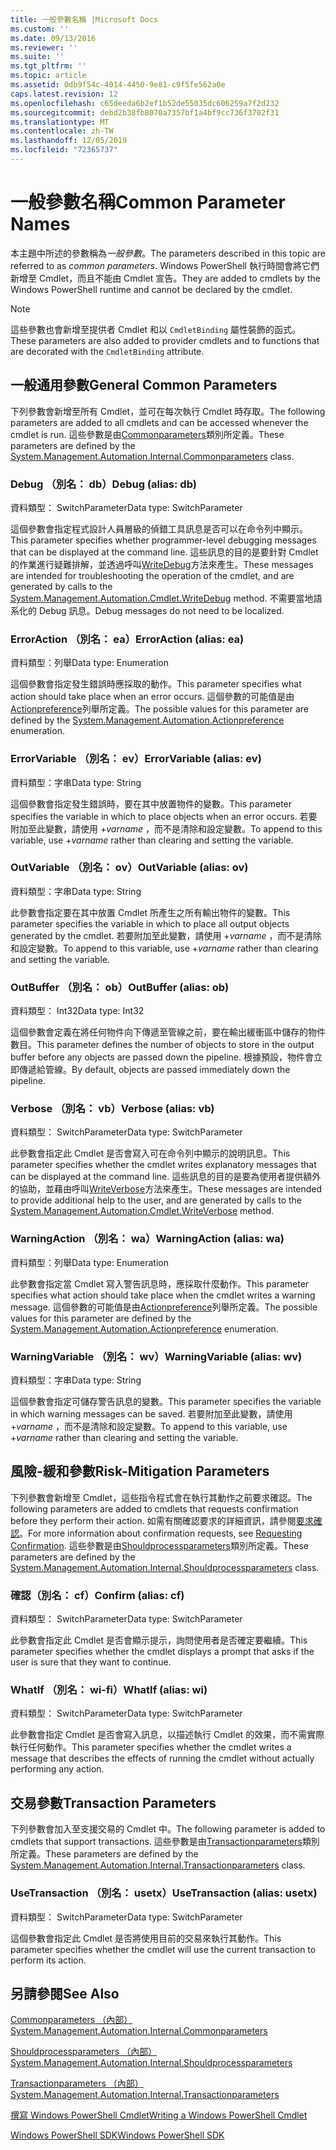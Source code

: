 ```yaml
---
title: 一般參數名稱 |Microsoft Docs
ms.custom: ''
ms.date: 09/13/2016
ms.reviewer: ''
ms.suite: ''
ms.tgt_pltfrm: ''
ms.topic: article
ms.assetid: 0db9f54c-4014-4450-9e81-c9f5fe562a0e
caps.latest.revision: 12
ms.openlocfilehash: c65deeda6b2ef1b52de55035dc606259a7f2d232
ms.sourcegitcommit: debd2b38fb8070a7357bf1a4bf9cc736f3702f31
ms.translationtype: MT
ms.contentlocale: zh-TW
ms.lasthandoff: 12/05/2019
ms.locfileid: "72365737"
---
```

# <a name="common-parameter-names"></a><span data-ttu-id="81c0e-102">一般參數名稱</span><span class="sxs-lookup"><span data-stu-id="81c0e-102">Common Parameter Names</span></span>

<span data-ttu-id="81c0e-103">本主題中所述的參數稱為*一般參數*。</span><span class="sxs-lookup"><span data-stu-id="81c0e-103">The parameters described in this topic are referred to as *common parameters*.</span></span> <span data-ttu-id="81c0e-104">Windows PowerShell 執行時間會將它們新增至 Cmdlet，而且不能由 Cmdlet 宣告。</span><span class="sxs-lookup"><span data-stu-id="81c0e-104">They are added to cmdlets by the Windows PowerShell runtime and cannot be declared by the cmdlet.</span></span>

> [!NOTE]
> <span data-ttu-id="81c0e-105">這些參數也會新增至提供者 Cmdlet 和以 `CmdletBinding` 屬性裝飾的函式。</span><span class="sxs-lookup"><span data-stu-id="81c0e-105">These parameters are also added to provider cmdlets and to functions that are decorated with the `CmdletBinding` attribute.</span></span>

## <a name="general-common-parameters"></a><span data-ttu-id="81c0e-106">一般通用參數</span><span class="sxs-lookup"><span data-stu-id="81c0e-106">General Common Parameters</span></span>

<span data-ttu-id="81c0e-107">下列參數會新增至所有 Cmdlet，並可在每次執行 Cmdlet 時存取。</span><span class="sxs-lookup"><span data-stu-id="81c0e-107">The following parameters are added to all cmdlets and can be accessed whenever the cmdlet is run.</span></span> <span data-ttu-id="81c0e-108">這些參數是由[Commonparameters](/dotnet/api/System.Management.Automation.Internal.CommonParameters)類別所定義。</span><span class="sxs-lookup"><span data-stu-id="81c0e-108">These parameters are defined by the [System.Management.Automation.Internal.Commonparameters](/dotnet/api/System.Management.Automation.Internal.CommonParameters) class.</span></span>

### <a name="debug-alias-db"></a><span data-ttu-id="81c0e-109">Debug （別名： db）</span><span class="sxs-lookup"><span data-stu-id="81c0e-109">Debug (alias: db)</span></span>

<span data-ttu-id="81c0e-110">資料類型： SwitchParameter</span><span class="sxs-lookup"><span data-stu-id="81c0e-110">Data type: SwitchParameter</span></span>

<span data-ttu-id="81c0e-111">這個參數會指定程式設計人員層級的偵錯工具訊息是否可以在命令列中顯示。</span><span class="sxs-lookup"><span data-stu-id="81c0e-111">This parameter specifies whether programmer-level debugging messages that can be displayed at the command line.</span></span> <span data-ttu-id="81c0e-112">這些訊息的目的是要針對 Cmdlet 的作業進行疑難排解，並透過呼叫[WriteDebug](/dotnet/api/System.Management.Automation.Cmdlet.WriteDebug)方法來產生。</span><span class="sxs-lookup"><span data-stu-id="81c0e-112">These messages are intended for troubleshooting the operation of the cmdlet, and are generated by calls to the [System.Management.Automation.Cmdlet.WriteDebug](/dotnet/api/System.Management.Automation.Cmdlet.WriteDebug) method.</span></span> <span data-ttu-id="81c0e-113">不需要當地語系化的 Debug 訊息。</span><span class="sxs-lookup"><span data-stu-id="81c0e-113">Debug messages do not need to be localized.</span></span>

### <a name="erroraction-alias-ea"></a><span data-ttu-id="81c0e-114">ErrorAction （別名： ea）</span><span class="sxs-lookup"><span data-stu-id="81c0e-114">ErrorAction (alias: ea)</span></span>

<span data-ttu-id="81c0e-115">資料類型：列舉</span><span class="sxs-lookup"><span data-stu-id="81c0e-115">Data type: Enumeration</span></span>

<span data-ttu-id="81c0e-116">這個參數會指定發生錯誤時應採取的動作。</span><span class="sxs-lookup"><span data-stu-id="81c0e-116">This parameter specifies what action should take place when an error occurs.</span></span> <span data-ttu-id="81c0e-117">這個參數的可能值是由[Actionpreference](/dotnet/api/System.Management.Automation.ActionPreference)列舉所定義。</span><span class="sxs-lookup"><span data-stu-id="81c0e-117">The possible values for this parameter are defined by the [System.Management.Automation.Actionpreference](/dotnet/api/System.Management.Automation.ActionPreference) enumeration.</span></span>

### <a name="errorvariable-alias-ev"></a><span data-ttu-id="81c0e-118">ErrorVariable （別名： ev）</span><span class="sxs-lookup"><span data-stu-id="81c0e-118">ErrorVariable (alias: ev)</span></span>

<span data-ttu-id="81c0e-119">資料類型：字串</span><span class="sxs-lookup"><span data-stu-id="81c0e-119">Data type: String</span></span>

<span data-ttu-id="81c0e-120">這個參數會指定發生錯誤時，要在其中放置物件的變數。</span><span class="sxs-lookup"><span data-stu-id="81c0e-120">This parameter specifies the variable in which to place objects when an error occurs.</span></span> <span data-ttu-id="81c0e-121">若要附加至此變數，請使用 +*varname* ，而不是清除和設定變數。</span><span class="sxs-lookup"><span data-stu-id="81c0e-121">To append to this variable, use +*varname* rather than clearing and setting the variable.</span></span>

### <a name="outvariable-alias-ov"></a><span data-ttu-id="81c0e-122">OutVariable （別名： ov）</span><span class="sxs-lookup"><span data-stu-id="81c0e-122">OutVariable (alias: ov)</span></span>

<span data-ttu-id="81c0e-123">資料類型：字串</span><span class="sxs-lookup"><span data-stu-id="81c0e-123">Data type: String</span></span>

<span data-ttu-id="81c0e-124">此參數會指定要在其中放置 Cmdlet 所產生之所有輸出物件的變數。</span><span class="sxs-lookup"><span data-stu-id="81c0e-124">This parameter specifies the variable in which to place all output objects generated by the cmdlet.</span></span> <span data-ttu-id="81c0e-125">若要附加至此變數，請使用 +*varname* ，而不是清除和設定變數。</span><span class="sxs-lookup"><span data-stu-id="81c0e-125">To append to this variable, use +*varname* rather than clearing and setting the variable.</span></span>

### <a name="outbuffer-alias-ob"></a><span data-ttu-id="81c0e-126">OutBuffer （別名： ob）</span><span class="sxs-lookup"><span data-stu-id="81c0e-126">OutBuffer (alias: ob)</span></span>

<span data-ttu-id="81c0e-127">資料類型： Int32</span><span class="sxs-lookup"><span data-stu-id="81c0e-127">Data type: Int32</span></span>

<span data-ttu-id="81c0e-128">這個參數會定義在將任何物件向下傳遞至管線之前，要在輸出緩衝區中儲存的物件數目。</span><span class="sxs-lookup"><span data-stu-id="81c0e-128">This parameter defines the number of objects to store in the output buffer before any objects are passed down the pipeline.</span></span> <span data-ttu-id="81c0e-129">根據預設，物件會立即傳遞給管線。</span><span class="sxs-lookup"><span data-stu-id="81c0e-129">By default, objects are passed immediately down the pipeline.</span></span>

### <a name="verbose-alias-vb"></a><span data-ttu-id="81c0e-130">Verbose （別名： vb）</span><span class="sxs-lookup"><span data-stu-id="81c0e-130">Verbose (alias: vb)</span></span>

<span data-ttu-id="81c0e-131">資料類型： SwitchParameter</span><span class="sxs-lookup"><span data-stu-id="81c0e-131">Data type: SwitchParameter</span></span>

<span data-ttu-id="81c0e-132">此參數會指定此 Cmdlet 是否會寫入可在命令列中顯示的說明訊息。</span><span class="sxs-lookup"><span data-stu-id="81c0e-132">This parameter specifies whether the cmdlet writes explanatory messages that can be displayed at the command line.</span></span> <span data-ttu-id="81c0e-133">這些訊息的目的是要為使用者提供額外的協助，並藉由呼叫[WriteVerbose](/dotnet/api/System.Management.Automation.Cmdlet.WriteVerbose)方法來產生。</span><span class="sxs-lookup"><span data-stu-id="81c0e-133">These messages are intended to provide additional help to the user, and are generated by calls to the [System.Management.Automation.Cmdlet.WriteVerbose](/dotnet/api/System.Management.Automation.Cmdlet.WriteVerbose) method.</span></span>

### <a name="warningaction-alias-wa"></a><span data-ttu-id="81c0e-134">WarningAction （別名： wa）</span><span class="sxs-lookup"><span data-stu-id="81c0e-134">WarningAction (alias: wa)</span></span>

<span data-ttu-id="81c0e-135">資料類型：列舉</span><span class="sxs-lookup"><span data-stu-id="81c0e-135">Data type: Enumeration</span></span>

<span data-ttu-id="81c0e-136">此參數會指定當 Cmdlet 寫入警告訊息時，應採取什麼動作。</span><span class="sxs-lookup"><span data-stu-id="81c0e-136">This parameter specifies what action should take place when the cmdlet writes a warning message.</span></span> <span data-ttu-id="81c0e-137">這個參數的可能值是由[Actionpreference](/dotnet/api/System.Management.Automation.ActionPreference)列舉所定義。</span><span class="sxs-lookup"><span data-stu-id="81c0e-137">The possible values for this parameter are defined by the [System.Management.Automation.Actionpreference](/dotnet/api/System.Management.Automation.ActionPreference) enumeration.</span></span>

### <a name="warningvariable-alias-wv"></a><span data-ttu-id="81c0e-138">WarningVariable （別名： wv）</span><span class="sxs-lookup"><span data-stu-id="81c0e-138">WarningVariable (alias: wv)</span></span>

<span data-ttu-id="81c0e-139">資料類型：字串</span><span class="sxs-lookup"><span data-stu-id="81c0e-139">Data type: String</span></span>

<span data-ttu-id="81c0e-140">這個參數會指定可儲存警告訊息的變數。</span><span class="sxs-lookup"><span data-stu-id="81c0e-140">This parameter specifies the variable in which warning messages can be saved.</span></span> <span data-ttu-id="81c0e-141">若要附加至此變數，請使用 +*varname* ，而不是清除和設定變數。</span><span class="sxs-lookup"><span data-stu-id="81c0e-141">To append to this variable, use +*varname* rather than clearing and setting the variable.</span></span>

## <a name="risk-mitigation-parameters"></a><span data-ttu-id="81c0e-142">風險-緩和參數</span><span class="sxs-lookup"><span data-stu-id="81c0e-142">Risk-Mitigation Parameters</span></span>

<span data-ttu-id="81c0e-143">下列參數會新增至 Cmdlet，這些指令程式會在執行其動作之前要求確認。</span><span class="sxs-lookup"><span data-stu-id="81c0e-143">The following parameters are added to cmdlets that requests confirmation before they perform their action.</span></span> <span data-ttu-id="81c0e-144">如需有關確認要求的詳細資訊，請參閱[要求確認](./requesting-confirmation-from-cmdlets.md)。</span><span class="sxs-lookup"><span data-stu-id="81c0e-144">For more information about confirmation requests, see [Requesting Confirmation](./requesting-confirmation-from-cmdlets.md).</span></span> <span data-ttu-id="81c0e-145">這些參數是由[Shouldprocessparameters](/dotnet/api/System.Management.Automation.Internal.ShouldProcessParameters)類別所定義。</span><span class="sxs-lookup"><span data-stu-id="81c0e-145">These parameters are defined by the [System.Management.Automation.Internal.Shouldprocessparameters](/dotnet/api/System.Management.Automation.Internal.ShouldProcessParameters) class.</span></span>

### <a name="confirm-alias-cf"></a><span data-ttu-id="81c0e-146">確認（別名： cf）</span><span class="sxs-lookup"><span data-stu-id="81c0e-146">Confirm (alias: cf)</span></span>

<span data-ttu-id="81c0e-147">資料類型： SwitchParameter</span><span class="sxs-lookup"><span data-stu-id="81c0e-147">Data type: SwitchParameter</span></span>

<span data-ttu-id="81c0e-148">此參數會指定此 Cmdlet 是否會顯示提示，詢問使用者是否確定要繼續。</span><span class="sxs-lookup"><span data-stu-id="81c0e-148">This parameter specifies whether the cmdlet displays a prompt that asks if the user is sure that they want to continue.</span></span>

### <a name="whatif-alias-wi"></a><span data-ttu-id="81c0e-149">WhatIf （別名： wi-fi）</span><span class="sxs-lookup"><span data-stu-id="81c0e-149">WhatIf (alias: wi)</span></span>

<span data-ttu-id="81c0e-150">資料類型： SwitchParameter</span><span class="sxs-lookup"><span data-stu-id="81c0e-150">Data type: SwitchParameter</span></span>

<span data-ttu-id="81c0e-151">此參數會指定 Cmdlet 是否會寫入訊息，以描述執行 Cmdlet 的效果，而不需實際執行任何動作。</span><span class="sxs-lookup"><span data-stu-id="81c0e-151">This parameter specifies whether the cmdlet writes a message that describes the effects of running the cmdlet without actually performing any action.</span></span>

## <a name="transaction-parameters"></a><span data-ttu-id="81c0e-152">交易參數</span><span class="sxs-lookup"><span data-stu-id="81c0e-152">Transaction Parameters</span></span>

<span data-ttu-id="81c0e-153">下列參數會加入至支援交易的 Cmdlet 中。</span><span class="sxs-lookup"><span data-stu-id="81c0e-153">The following parameter is added to cmdlets that support transactions.</span></span> <span data-ttu-id="81c0e-154">這些參數是由[Transactionparameters](/dotnet/api/System.Management.Automation.Internal.TransactionParameters)類別所定義。</span><span class="sxs-lookup"><span data-stu-id="81c0e-154">These parameters are defined by the [System.Management.Automation.Internal.Transactionparameters](/dotnet/api/System.Management.Automation.Internal.TransactionParameters) class.</span></span>

### <a name="usetransaction-alias-usetx"></a><span data-ttu-id="81c0e-155">UseTransaction （別名： usetx）</span><span class="sxs-lookup"><span data-stu-id="81c0e-155">UseTransaction (alias: usetx)</span></span>

<span data-ttu-id="81c0e-156">資料類型： SwitchParameter</span><span class="sxs-lookup"><span data-stu-id="81c0e-156">Data type: SwitchParameter</span></span>

<span data-ttu-id="81c0e-157">這個參數會指定此 Cmdlet 是否將使用目前的交易來執行其動作。</span><span class="sxs-lookup"><span data-stu-id="81c0e-157">This parameter specifies whether the cmdlet will use the current transaction to perform its action.</span></span>

## <a name="see-also"></a><span data-ttu-id="81c0e-158">另請參閱</span><span class="sxs-lookup"><span data-stu-id="81c0e-158">See Also</span></span>

[<span data-ttu-id="81c0e-159">Commonparameters （內部）</span><span class="sxs-lookup"><span data-stu-id="81c0e-159">System.Management.Automation.Internal.Commonparameters</span></span>](/dotnet/api/System.Management.Automation.Internal.CommonParameters)

[<span data-ttu-id="81c0e-160">Shouldprocessparameters （內部）</span><span class="sxs-lookup"><span data-stu-id="81c0e-160">System.Management.Automation.Internal.Shouldprocessparameters</span></span>](/dotnet/api/System.Management.Automation.Internal.ShouldProcessParameters)

[<span data-ttu-id="81c0e-161">Transactionparameters （內部）</span><span class="sxs-lookup"><span data-stu-id="81c0e-161">System.Management.Automation.Internal.Transactionparameters</span></span>](/dotnet/api/System.Management.Automation.Internal.TransactionParameters)

[<span data-ttu-id="81c0e-162">撰寫 Windows PowerShell Cmdlet</span><span class="sxs-lookup"><span data-stu-id="81c0e-162">Writing a Windows PowerShell Cmdlet</span></span>](./writing-a-windows-powershell-cmdlet.md)

[<span data-ttu-id="81c0e-163">Windows PowerShell SDK</span><span class="sxs-lookup"><span data-stu-id="81c0e-163">Windows PowerShell SDK</span></span>](../windows-powershell-reference.md)
